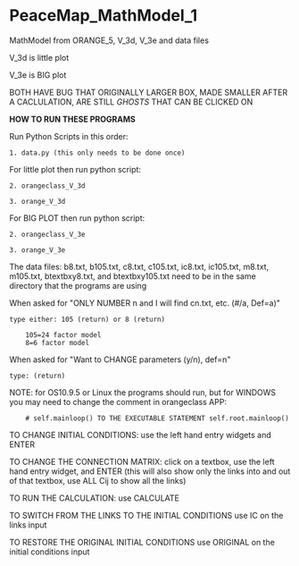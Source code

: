 # PeaceMap_MathModel_1
MathModel from ORANGE_5, V_3d, V_3e and data files

V_3d is little plot

V_3e is BIG plot

BOTH HAVE BUG THAT ORIGINALLY LARGER BOX, MADE SMALLER AFTER A CACLULATION, ARE STILL *GHOSTS* THAT CAN BE CLICKED ON


**HOW TO RUN THESE PROGRAMS**


Run Python Scripts in this order:

	1. data.py (this only needs to be done once)


For little plot then run python script:

	2. orangeclass_V_3d

	3. orange_V_3d


For BIG PLOT then run python script:

	2. orangeclass_V_3e

	3. orange_V_3e


The data files: b8.txt, b105.txt, c8.txt, c105.txt, ic8.txt, ic105.txt, m8.txt, m105.txt, btextbxy8.txt, and btextbxy105.txt need to be in the same directory that the programs are using

When asked for "ONLY NUMBER n and I will find cn.txt, etc. (#/a, Def=a)"

	type either: 105 (return) or 8 (return)

		105=24 factor model
		8=6 factor model

When asked for "Want to CHANGE parameters (y/n), def=n"
	
	type: (return)


NOTE: for OS10.9.5 or Linux the programs should run, but for WINDOWS you may need to change the comment in orangeclass APP: 

        # self.mainloop() TO THE EXECUTABLE STATEMENT self.root.mainloop()
	
	
TO CHANGE INITIAL CONDITIONS: use the left hand entry widgets and ENTER

TO CHANGE THE CONNECTION MATRIX: click on a textbox, use the left hand entry widget, and ENTER (this will also show only the links into and out of that textbox, use ALL Cij to show all the links)

TO RUN THE CALCULATION: use CALCULATE

TO SWITCH FROM THE LINKS TO THE INITIAL CONDITIONS use IC on the links input

TO RESTORE THE ORIGINAL INITIAL CONDITIONS use ORIGINAL on the initial conditions input
	
